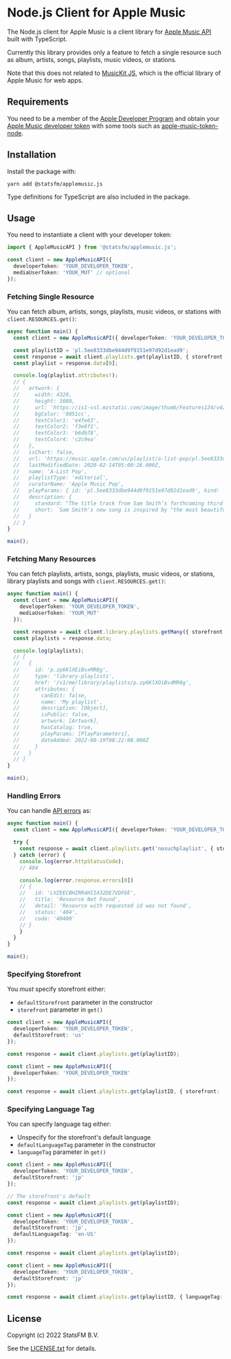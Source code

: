 # Node.js Client for Apple Music

The Node.js client for Apple Music is a client library for [Apple Music API](https://developer.apple.com/documentation/applemusicapi) built with TypeScript.

Currently this library provides only a feature to fetch a single resource such as album, artists, songs, playlists, music videos, or stations.

Note that this does not related to [MusicKit JS](https://developer.apple.com/documentation/musickitjs), which is the official library of Apple Music for web apps.

## Requirements

You need to be a member of the [Apple Developer Program](https://developer.apple.com/programs/) and obtain your [Apple Music developer token](https://developer.apple.com/documentation/applemusicapi/getting_keys_and_creating_tokens) with some tools such as [apple-music-token-node](https://github.com/sheminusminus/apple-music-token-node).

## Installation

Install the package with:

```
yarn add @statsfm/applemusic.js
```

Type definitions for TypeScript are also included in the package.

## Usage

You need to instantiate a client with your developer token:

```typescript
import { AppleMusicAPI } from '@statsfm/applemusic.js';

const client = new AppleMusicAPI({
  developerToken: 'YOUR_DEVELOPER_TOKEN',
  mediaUserToken: 'YOUR_MUT' // optional
});
```

### Fetching Single Resource

You can fetch album, artists, songs, playlists, music videos, or stations with `client.RESOURCES.get()`:

```typescript
async function main() {
  const client = new AppleMusicAPI({ developerToken: 'YOUR_DEVELOPER_TOKEN' });

  const playlistID = 'pl.5ee8333dbe944d9f9151e97d92d1ead9';
  const response = await client.playlists.get(playlistID, { storefront: 'us' });
  const playlist = response.data[0];

  console.log(playlist.attributes!);
  // {
  //   artwork: {
  //     width: 4320,
  //     height: 1080,
  //     url: 'https://is1-ssl.mzstatic.com/image/thumb/Features124/v4/f7/25/2e/f7252e6c-921b-6475-7b34-754f3ca0ef1a/source/{w}x{h}cc.jpeg',
  //     bgColor: '0051cc',
  //     textColor1: 'e4fe63',
  //     textColor2: 'f3e8f1',
  //     textColor3: 'b6db78',
  //     textColor4: 'c2c9ea'
  //   },
  //   isChart: false,
  //   url: 'https://music.apple.com/us/playlist/a-list-pop/pl.5ee8333dbe944d9f9151e97d92d1ead9',
  //   lastModifiedDate: 2020-02-14T05:00:26.000Z,
  //   name: 'A-List Pop',
  //   playlistType: 'editorial',
  //   curatorName: 'Apple Music Pop',
  //   playParams: { id: 'pl.5ee8333dbe944d9f9151e97d92d1ead9', kind: 'playlist' },
  //   description: {
  //     standard: "The title track from Sam Smith’s forthcoming third album, “To Die For” was inspired by Abbot Kinney—the iconic beach-adjacent boulevard in Los Angeles’ Venice neighborhood. “I was walking down there on a Sunday and everyone was happy because everyone's happy on that road,” Smith tells Apple Music. “Just partners everywhere, kissing, and families. And it's basically about that—about feeling alone and feeling like you're on the outside watching everyone else together.” Add A-List Pop to your library to stay up on the latest and greatest pop music.",
  //     short: `Sam Smith's new song is inspired by "the most beautiful road in America."`
  //   }
  // }
}

main();
```

### Fetching Many Resources

You can fetch playlists, artists, songs, playlists, music videos, or stations, library playlists and songs with `client.RESOURCES.get()`:

```typescript
async function main() {
  const client = new AppleMusicAPI({
    developerToken: 'YOUR_DEVELOPER_TOKEN',
    mediaUserToken: 'YOUR_MUT'
  });

  const response = await client.library.playlists.getMany({ storefront: 'us' });
  const playlists = response.data;

  console.log(playlists);
  // [
  //   {
  //     id: 'p.zp6KlXEiBvxMR8g',
  //     type: 'library-playlists',
  //     href: '/v1/me/library/playlists/p.zp6KlXOiBvdMR8g',
  //     attributes: {
  //       canEdit: false,
  //       name: 'My playlist',
  //       description: [Object],
  //       isPublic: false,
  //       artwork: [Artwork],
  //       hasCatalog: true,
  //       playParams: [PlayParameters],
  //       dateAdded: 2022-08-19T08:22:08.000Z
  //     }
  //   }
  // ]
}

main();
```

### Handling Errors

You can handle [API errors](https://developer.apple.com/documentation/applemusicapi/error) as:

```typescript
async function main() {
  const client = new AppleMusicAPI({ developerToken: 'YOUR_DEVELOPER_TOKEN' });

  try {
    const response = await client.playlists.get('nosuchplaylist', { storefront: 'us' });
  } catch (error) {
    console.log(error.httpStatusCode);
    // 404

    console.log(error.response.errors[0])
    // {
    //   id: 'LVZEECBHZRR4HII432DE7VDF6E',
    //   title: 'Resource Not Found',
    //   detail: 'Resource with requested id was not found',
    //   status: '404',
    //   code: '40400'
    // }
    }
  }
}

main();
```

### Specifying Storefront

You _must_ specify storefront either:

- `defaultStorefront` parameter in the constructor
- `storefront` parameter in `get()`

```typescript
const client = new AppleMusicAPI({
  developerToken: 'YOUR_DEVELOPER_TOKEN',
  defaultStorefront: 'us'
});

const response = await client.playlists.get(playlistID);
```

```typescript
const client = new AppleMusicAPI({
  developerToken: 'YOUR_DEVELOPER_TOKEN'
});

const response = await client.playlists.get(playlistID, { storefront: 'us' });
```

### Specifying Language Tag

You can specify language tag either:

- Unspecify for the storefront's default language
- `defaultLanguageTag` parameter in the constructor
- `languageTag` parameter in `get()`

```typescript
const client = new AppleMusicAPI({
  developerToken: 'YOUR_DEVELOPER_TOKEN',
  defaultStorefront: 'jp'
});

// The storefront's default
const response = await client.playlists.get(playlistID);
```

```typescript
const client = new AppleMusicAPI({
  developerToken: 'YOUR_DEVELOPER_TOKEN',
  defaultStorefront: 'jp',
  defaultLanguageTag: 'en-US'
});

const response = await client.playlists.get(playlistID);
```

```typescript
const client = new AppleMusicAPI({
  developerToken: 'YOUR_DEVELOPER_TOKEN',
  defaultStorefront: 'jp'
});

const response = await client.playlists.get(playlistID, { languageTag: 'en-US' });
```

## License

Copyright (c) 2022 StatsFM B.V.

See the [LICENSE.txt](LICENSE.txt) for details.
